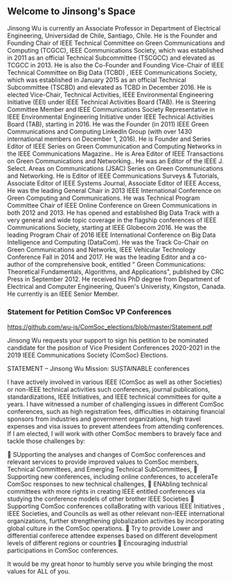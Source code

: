 ## Welcome to Jinsong's Space

Jinsong Wu is currently an Associate Professor in Department of Electrical Engineering, Universidad de Chile, Santiago, Chile. He is the Founder and Founding Chair of IEEE Technical Committee on Green Communications and Computing (TCGCC), IEEE Communications Society, which was established in 2011 as an official Technical Subcommittee (TSCGCC) and elevated as TCGCC in 2013. He is also the Co-Founder and Founding Vice-Chair of IEEE Technical Committee on Big Data (TCBD) , IEEE Communications Society, which was established in January 2015 as an official Technical Subcommittee (TSCBD) and elevated as TCBD in December 2016. He is elected Vice-Chair, Technical Activities, IEEE Environmental Engineering Initiative (EEI) under IEEE Technical Activities Board (TAB). He is Steering Committee Member and IEEE Communications Society Representative in IEEE Environmental Engineering Initiative under IEEE Technical Activities Board (TAB), starting in 2016. He was the Founder (in 2011) IEEE Green Communications and Computing LinkedIn Group (with over 1430 international members on December 1, 2016). He is Founder and Series Editor of IEEE Series on Green Communication and Computing Networks in the IEEE Communications Magazine.. He is Area Editor of IEEE Transactions on Green Communications and Networking.. He was an Editor of the IEEE J. Select. Areas on Communications (JSAC) Series on Green Communications and Networking. He is Editor of IEEE Communications Surveys & Tutorials, Associate Editor of IEEE Systems Journal, Associate Editor of IEEE Access, He was the leading General Chair in 2013 IEEE International Conference on Green Computing and Communications. He was Technical Program Committee Chair of IEEE Online Conference on Green Communications in both 2012 and 2013. He has opened and established Big Data Track with a very general and wide topic coverage in the flagship conferences of IEEE Communications Society, starting at IEEE Globecom 2016. He was the leading Program Chair of 2016 IEEE International Conference on Big Data Intelligence and Computing (DataCom). He was the Track Co-Chair on Green Communications and Networks, IEEE Vehicular Technology Conference Fall in 2014 and 2017. He was the leading Editor and a co-author of the comprehensive book, entitled " Green Communications: Theoretical Fundamentals, Algorithms, and Applications", published by CRC Press in September 2012. He received his PhD degree from Department of Electrical and Computer Engineering, Queen's Univeristy, Kingston, Canada. He currently is an IEEE Senior Member.

### Statement for Petition ComSoc VP Conferences

https://github.com/wu-js/ComSoc_elections/blob/master/Statement.pdf

Jinsong Wu requests your support to sign his petition to be nominated candidate for the position of Vice President Conferences 2020-2021 in the 2019 IEEE Communications Society (ComSoc) Elections.

STATEMENT – Jinsong Wu
Mission: SUSTAINABLE conferences

I have actively involved in various IEEE (ComSoc as well as other Societies) or non-IEEE technical activities such conferences, journal publications, standardizations, IEEE Initiatives, and IEEE technical committees for quite a years. I have witnessed a number of challenging issues in different ComSoc conferences, such as high registration fees, difficulties in obtaining financial sponsors from industries and government organizations, high travel expenses and visa issues to prevent attendees from attending conferences. If I am elected, I will work with other ComSoc members to bravely face and tackle those challenges by:

 SUpporting the analyses and changes of ComSoc conferences and relevant services to provide improved values to ComSoc members, Technical Committees, and Emerging Technical SubCommittees,
 Supporting new conferences, including online conferences, to acceleraTe ComSoc responses to new technical challenges,
 ENAbling technical committees with more rights in creating IEEE entitled conferences via studying the conference models of other brother IEEE Societies
 Supporting ComSoc conferences collaBorating with various IEEE Initiatives , IEEE Societies, and Councils as well as other relevant non-IEEE international organizations, further strengthening globalization activities by incorporating global culture in the ComSoc operations.
 Try to provide Lower and differential conferece attendee expenses based on different development levels of different regions or countries
 Encouraging industrial participations in ComSoc conferences.

It would be my great honor to humbly serve you while bringing the most values for ALL of you.
